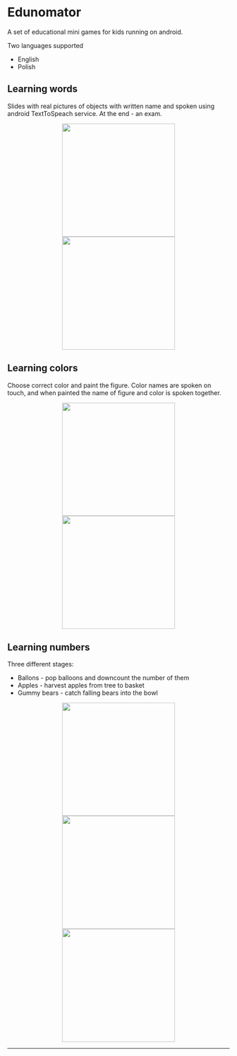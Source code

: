 # Edunomator

A set of educational mini games for kids running on android.

Two languages supported
 - English
 - Polish

## Learning words

Slides with real pictures of objects with written name and spoken using android TextToSpeach service. At the end - an exam.

<p align="center">
<img src="https://github.com/lonski/edunomator/raw/master/screenshots/words1.png" width="256">
<img src="https://github.com/lonski/edunomator/raw/master/screenshots/words2.png" width="256">
</p>

## Learning colors

Choose correct color and paint the figure. Color names are spoken on touch, and when painted the name of figure and color is spoken together.

<p align="center">
<img src="https://github.com/lonski/edunomator/raw/master/screenshots/colors1.png" width="256">
<img src="https://github.com/lonski/edunomator/raw/master/screenshots/colors2.png" width="256">
</p>

## Learning numbers

Three different stages:

 - Ballons - pop balloons and downcount the number of them
 - Apples - harvest apples from tree to basket
 - Gummy bears - catch falling bears into the bowl

<p align="center">
<img src="https://github.com/lonski/edunomator/raw/master/screenshots/numbers1.png" width="256">
<img src="https://github.com/lonski/edunomator/raw/master/screenshots/numbers2.png" width="256">
<img src="https://github.com/lonski/edunomator/raw/master/screenshots/numbers3.png" width="256">
</p>

---
